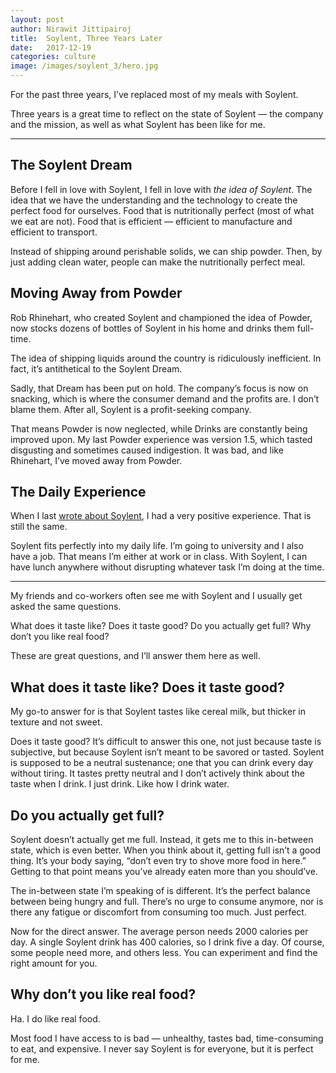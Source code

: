 ```yaml
---
layout: post
author: Nirawit Jittipairoj
title:  Soylent, Three Years Later
date:   2017-12-19
categories: culture
image: /images/soylent_3/hero.jpg
---
```


For the past three years, I’ve replaced most of my meals with Soylent.

Three years is a great time to reflect on the state of Soylent — the company and the mission, as well as what Soylent has been like for me.

----

## The Soylent Dream

Before I fell in love with Soylent, I fell in love with *the idea of Soylent*. The idea that we have the understanding and the technology to create the perfect food for ourselves. Food that is nutritionally perfect (most of what we eat are not). Food that is efficient — efficient to manufacture and efficient to transport.

Instead of shipping around perishable solids, we can ship powder. Then, by just adding clean water, people can make the nutritionally perfect meal.

## Moving Away from Powder

Rob Rhinehart, who created Soylent and championed the idea of Powder, now stocks dozens of bottles of Soylent in his home and drinks them full-time.

The idea of shipping liquids around the country is ridiculously inefficient. In fact, it’s antithetical to the Soylent Dream.

Sadly, that Dream has been put on hold. The company’s focus is now on snacking, which is where the consumer demand and the profits are. I don’t blame them. After all, Soylent is a profit-seeking company.

That means Powder is now neglected, while Drinks are constantly being improved upon. My last Powder experience was version 1.5, which tasted disgusting and sometimes caused indigestion. It was bad, and like Rhinehart, I’ve moved away from Powder.

## The Daily Experience

When I last [wrote about Soylent](http://steakscience.com/drinking-the-future/), I had a very positive experience. That is still the same.

Soylent fits perfectly into my daily life. I’m going to university and I also have a job. That means I’m either at work or in class. With Soylent, I can have lunch anywhere without disrupting whatever task I’m doing at the time.

-----

My friends and co-workers often see me with Soylent and I usually get asked the same questions.

What does it taste like? Does it taste good? Do you actually get full? Why don’t you like real food?

These are great questions, and I’ll answer them here as well.

## What does it taste like? Does it taste good?

My go-to answer for is that Soylent tastes like cereal milk, but thicker in texture and not sweet.

Does it taste good? It’s difficult to answer this one, not just because taste is subjective, but because Soylent isn’t meant to be savored or tasted. Soylent is supposed to be a neutral sustenance; one that you can drink every day without tiring. It tastes pretty neutral and I don’t actively think about the taste when I drink. I just drink. Like how I drink water.

## Do you actually get full?

Soylent doesn’t actually get me full. Instead, it gets me to this in-between state, which is even better. When you think about it, getting full isn’t a good thing. It’s your body saying, “don’t even try to shove more food in here.” Getting to that point means you’ve already eaten more than you should’ve.

The in-between state I’m speaking of is different. It’s the perfect balance between being hungry and full. There’s no urge to consume anymore, nor is there any fatigue or discomfort from consuming too much. Just perfect.

Now for the direct answer. The average person needs 2000 calories per day. A single Soylent drink has 400 calories, so I drink five a day. Of course, some people need more, and others less. You can experiment and find the right amount for you.

## Why don’t you like real food?

Ha. I do like real food.

Most food I have access to is bad — unhealthy, tastes bad, time-consuming to eat, and expensive. I never say Soylent is for everyone, but it is perfect for me.